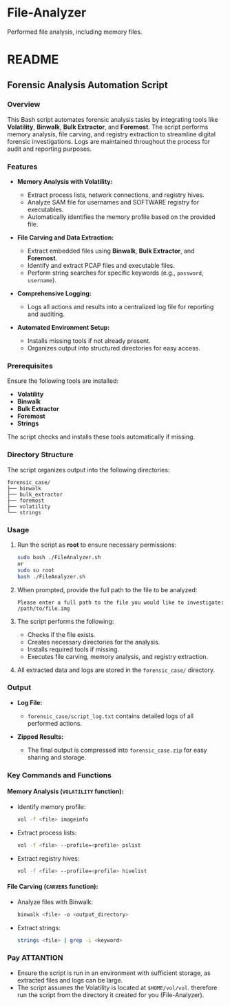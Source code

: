 # File-Analyzer
Performed file analysis, including memory files.
# README

## Forensic Analysis Automation Script

### Overview
This Bash script automates forensic analysis tasks by integrating tools like **Volatility**, **Binwalk**, **Bulk Extractor**, and **Foremost**. The script performs memory analysis, file carving, and registry extraction to streamline digital forensic investigations. Logs are maintained throughout the process for audit and reporting purposes.

### Features
- **Memory Analysis with Volatility:**
  - Extract process lists, network connections, and registry hives.
  - Analyze SAM file for usernames and SOFTWARE registry for executables.
  - Automatically identifies the memory profile based on the provided file.

- **File Carving and Data Extraction:**
  - Extract embedded files using **Binwalk**, **Bulk Extractor**, and **Foremost**.
  - Identify and extract PCAP files and executable files.
  - Perform string searches for specific keywords (e.g., `password`, `username`).

- **Comprehensive Logging:**
  - Logs all actions and results into a centralized log file for reporting and auditing.

- **Automated Environment Setup:**
  - Installs missing tools if not already present.
  - Organizes output into structured directories for easy access.

### Prerequisites
Ensure the following tools are installed:
- **Volatility**
- **Binwalk**
- **Bulk Extractor**
- **Foremost**
- **Strings**

The script checks and installs these tools automatically if missing.

### Directory Structure
The script organizes output into the following directories:
```
forensic_case/
├── binwalk
├── bulk_extractor
├── foremost
├── volatility
└── strings
```

### Usage
1. Run the script as **root** to ensure necessary permissions:
   ```bash
   sudo bash ./FileAnalyzer.sh
   or
   sudo su root
   bash ./FileAnalyzer.sh
   ```

2. When prompted, provide the full path to the file to be analyzed:
   ```
   Please enter a full path to the file you would like to investigate:
   /path/to/file.img
   ```

3. The script performs the following:
   - Checks if the file exists.
   - Creates necessary directories for the analysis.
   - Installs required tools if missing.
   - Executes file carving, memory analysis, and registry extraction.

4. All extracted data and logs are stored in the `forensic_case/` directory.

### Output
- **Log File:**
  - `forensic_case/script_log.txt` contains detailed logs of all performed actions.

- **Zipped Results:**
  - The final output is compressed into `forensic_case.zip` for easy sharing and storage.

### Key Commands and Functions
#### Memory Analysis (`VOLATILITY` function):
- Identify memory profile:
  ```bash
  vol -f <file> imageinfo
  ```
- Extract process lists:
  ```bash
  vol -f <file> --profile=<profile> pslist
  ```
- Extract registry hives:
  ```bash
  vol -f <file> --profile=<profile> hivelist
  ```

#### File Carving (`CARVERS` function):
- Analyze files with Binwalk:
  ```bash
  binwalk <file> -o <output_directory>
  ```
- Extract strings:
  ```bash
  strings <file> | grep -i <keyword>
  ```

### Pay ATTANTION
- Ensure the script is run in an environment with sufficient storage, as extracted files and logs can be large.
- The script assumes the Volatility is located at `$HOME/vol/vol`. therefore run the script from the directory it created for you (File-Analyzer). 
